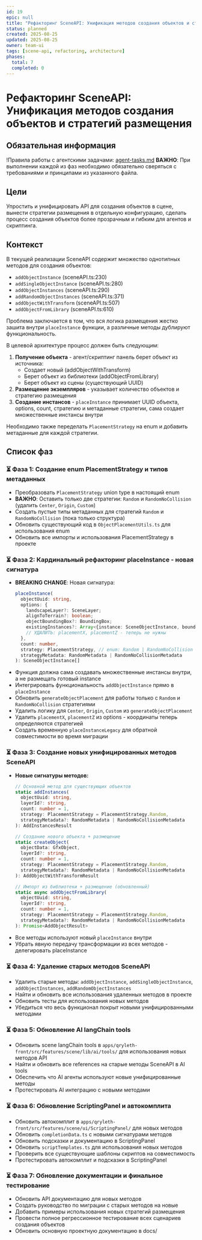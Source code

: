 ```yaml
---
id: 19
epic: null
title: "Рефакторинг SceneAPI: Унификация методов создания объектов и стратегий размещения"
status: planned
created: 2025-08-25
updated: 2025-08-25
owner: team-ui
tags: [scene-api, refactoring, architecture]
phases:
  total: 7
  completed: 0
---
```


# Рефакторинг SceneAPI: Унификация методов создания объектов и стратегий размещения

## Обязательная информация
!Правила работы с агентскими задачами: [agent-tasks.md](../../../../docs/development/workflows/agent-tasks.md)
**ВАЖНО**: При выполнении каждой из фаз необходимо обязательно сверяться с требованиями и принципами из указанного файла.

## Цели
Упростить и унифицировать API для создания объектов в сцене, вынести стратегии размещения в отдельную конфигурацию, сделать процесс создания объектов более прозрачным и гибким для агентов и скриптинга.

## Контекст
В текущей реализации SceneAPI содержит множество однотипных методов для создания объектов:
- `addObjectInstance` (sceneAPI.ts:230)
- `addSingleObjectInstance` (sceneAPI.ts:280) 
- `addObjectInstances` (sceneAPI.ts:290)
- `addRandomObjectInstances` (sceneAPI.ts:371)
- `addObjectWithTransform` (sceneAPI.ts:507)
- `addObjectFromLibrary` (sceneAPI.ts:610)

Проблема заключается в том, что вся логика размещения жестко зашита внутри `placeInstance` функции, а различные методы дублируют функциональность. 

В целевой архитектуре процесс должен быть следующим:
1. **Получение объекта** - агент/скриптинг панель берет объект из источника:
   - Создает новый (addObjectWithTransform)
   - Берет объект из библиотеки (addObjectFromLibrary)  
   - Берет объект из сцены (существующий UUID)
2. **Размещение экземпляров** - указывает количество объектов и стратегию размещения
3. **Создание инстансов** - `placeInstance` принимает UUID объекта, options, count, стратегию и метаданные стратегии, сама создает множественные инстансы внутри

Необходимо также переделать `PlacementStrategy` на enum и добавить метаданные для каждой стратегии.

## Список фаз

### ⏳ Фаза 1: Создание enum PlacementStrategy и типов метаданных
- Преобразовать `PlacementStrategy` union type в настоящий enum
- **ВАЖНО**: Оставить только две стратегии: `Random` и `RandomNoCollision` (удалить `Center`, `Origin`, `Custom`)
- Создать пустые типы метаданных для стратегий `Random` и `RandomNoCollision` (пока только структура)
- Обновить существующий код в `ObjectPlacementUtils.ts` для использования enum
- Обновить все импорты и использования PlacementStrategy в проекте

### ⏳ Фаза 2: Кардинальный рефакторинг placeInstance - новая сигнатура
- **BREAKING CHANGE**: Новая сигнатура:
  ```typescript
  placeInstance(
    objectUuid: string,
    options: {
      landscapeLayer?: SceneLayer;
      alignToTerrain?: boolean;
      objectBoundingBox?: BoundingBox;
      existingInstances?: Array<{instance: SceneObjectInstance, boundingBox: BoundingBox}>;
      // УДАЛИТЬ: placementX, placementZ - теперь не нужны
    },
    count: number,
    strategy: PlacementStrategy, // enum: Random | RandomNoCollision
    strategyMetadata: RandomMetadata | RandomNoCollisionMetadata
  ): SceneObjectInstance[]
  ```
- Функция должна сама создавать множественные инстансы внутри, а не размещать готовый instance
- Интегрировать функциональность `addObjectInstance` прямо в `placeInstance`
- Обновить `generateObjectPlacement` для работы только с `Random` и `RandomNoCollision` стратегиями
- Удалить логику для `Center`, `Origin`, `Custom` из `generateObjectPlacement`
- Удалить `placementX`, `placementZ` из options - координаты теперь определяются стратегией
- Создать временную `placeInstanceLegacy` для обратной совместимости во время миграции

### ⏳ Фаза 3: Создание новых унифицированных методов SceneAPI
- **Новые сигнатуры методов:**
  ```typescript
  // Основной метод для существующих объектов
  static addInstances(
    objectUuid: string, 
    layerId?: string, 
    count: number = 1, 
    strategy: PlacementStrategy = PlacementStrategy.Random,
    strategyMetadata?: RandomMetadata | RandomNoCollisionMetadata
  ): AddInstancesResult

  // Создание нового объекта + размещение
  static createObject(
    objectData: GfxObject, 
    layerId?: string, 
    count: number = 1, 
    strategy: PlacementStrategy = PlacementStrategy.Random,
    strategyMetadata?: RandomMetadata | RandomNoCollisionMetadata
  ): AddObjectWithTransformResult

  // Импорт из библиотеки + размещение (обновленный)
  static async addObjectFromLibrary(
    objectUuid: string,
    layerId?: string,
    count: number = 1,
    strategy: PlacementStrategy = PlacementStrategy.Random,
    strategyMetadata?: RandomMetadata | RandomNoCollisionMetadata
  ): Promise<AddObjectResult>
  ```
- Все методы используют новый `placeInstance` внутри
- Убрать явную передачу трансформации из всех методов - делегировать placeInstance

### ⏳ Фаза 4: Удаление старых методов SceneAPI
- Удалить старые методы: `addObjectInstance`, `addSingleObjectInstance`, `addObjectInstances`, `addRandomObjectInstances`
- Найти и обновить все использования удаленных методов в проекте
- Обновить тесты для использования новых методов
- Убедиться что весь функционал покрыт новыми унифицированными методами

### ⏳ Фаза 5: Обновление AI langChain tools
- Обновить scene langChain tools в `apps/qryleth-front/src/features/scene/lib/ai/tools/` для использования новых методов API
- Найти и обновить все references на старые методы SceneAPI в AI tools
- Обеспечить что AI агенты используют новые унифицированные методы
- Протестировать AI интеграцию с новыми методами

### ⏳ Фаза 6: Обновление ScriptingPanel и автокомплита
- Обновить автокомплит в `apps/qryleth-front/src/features/scene/ui/ScriptingPanel/` для новых методов
- Обновить `completionData.ts` с новыми сигнатурами методов
- Обновить подсказки и документацию в ScriptingPanel
- Обновить `scriptTemplates.ts` для использования новых методов
- Проверить все существующие шаблоны скриптов на совместимость
- Протестировать автокомплит и подсказки в ScriptingPanel

### ⏳ Фаза 7: Обновление документации и финальное тестирование
- Обновить API документацию для новых методов
- Создать руководство по миграции с старых методов на новые
- Добавить примеры использования новых стратегий размещения
- Провести полное регрессионное тестирование всех сценариев создания объектов
- Обновить основную проектную документацию в docs/